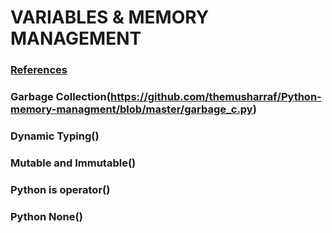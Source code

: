 # VARIABLES & MEMORY MANAGEMENT
### [References](https://github.com/themusharraf/Python-memory-managment/blob/master/references.py)
### Garbage Collection(https://github.com/themusharraf/Python-memory-managment/blob/master/garbage_c.py)
### Dynamic Typing()
### Mutable and Immutable()
### Python is operator()
### Python None()


